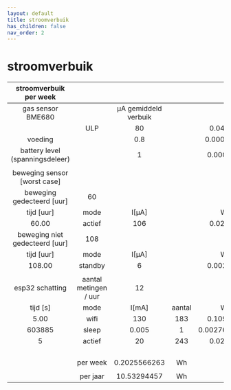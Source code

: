 ```yaml
---
layout: default
title: stroomverbuik
has_children: false
nav_order: 2
---
```


# stroomverbuik
|      stroomverbuik per week     	|                       	|                       	|        	|               	|
|:-------------------------------:	|:---------------------:	|:---------------------:	|:------:	|:-------------:	|
| gas sensor BME680               	|                       	| µA gemiddeld verbuik  	|        	|               	|
|                                 	| ULP                   	|                    80 	|        	|      0.044352 	|
| voeding                         	|                       	|                   0.8 	|        	|    0.00044352 	|
| battery level (spanningsdeleer) 	|                       	|                     1 	|        	|     0.0005544 	|
|                                 	|                       	|                       	|        	|               	|
| beweging sensor [worst case]    	|                       	|                       	|        	|               	|
| beweging gedecteerd [uur]       	|                    60 	|                       	|        	|               	|
| tijd [uur]                      	| mode                  	| I[µA]                 	|        	| Wh            	|
|                           60.00 	| actief                	|                   106 	|        	|      0.020988 	|
| beweging niet gedecteerd [uur]  	|                   108 	|                       	|        	|               	|
| tijd [uur]                      	| mode                  	| I[µA]                 	|        	| Wh            	|
|                          108.00 	| standby               	|                     6 	|        	|     0.0021384 	|
|                                 	|                       	|                       	|        	|               	|
| esp32 schatting                 	| aantal metingen / uur 	|                    12 	|        	|               	|
| tijd [s]                        	| mode                  	| I[mA]                 	| aantal 	| Wh            	|
|                            5.00 	| wifi                  	|                   130 	|    183 	|     0.1090375 	|
|                          603885 	| sleep                 	|                 0.005 	|      1 	| 0.00276780625 	|
|                               5 	| actief                	|                    20 	|    243 	|      0.022275 	|
|                                 	|                       	|                       	|        	|               	|
|                                 	|                       	|                       	|        	|               	|
|                                 	|                       	|                       	|        	|               	|
|                                 	|                       	|                       	|        	|               	|
|                                 	| per week              	|          0.2025566263 	| Wh     	|               	|
|                                 	|                       	|                       	|        	|               	|
|                                 	| per jaar              	|           10.53294457 	| Wh     	|               	|
